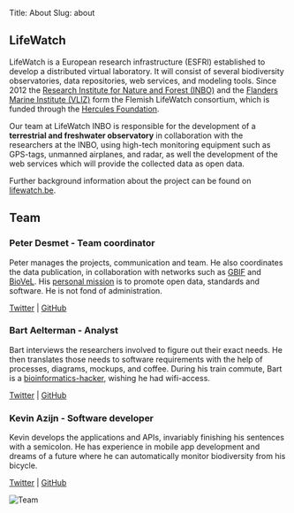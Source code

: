 Title: About
Slug: about

## LifeWatch

LifeWatch is a European research infrastructure (ESFRI) established to develop a distributed virtual laboratory. It will consist of several biodiversity observatories, data repositories, web services, and modeling tools.
Since 2012 the [Research Institute for Nature and Forest (INBO)](http://www.inbo.be/content/homepage_en.asp) and the [Flanders Marine Institute (VLIZ)](http://www.vliz.be/EN/INTRO) form the Flemish LifeWatch consortium, which is funded through the [Hercules Foundation](http://www.herculesstichting.be/in_English/index.php).

Our team at LifeWatch INBO is responsible for the development of a **terrestrial and freshwater observatory** in collaboration with the researchers at the INBO, using high-tech monitoring equipment such as GPS-tags, unmanned airplanes, and radar, as well the development of the web services which will provide the collected data as open data.

Further background information about the project can be found on [lifewatch.be](http://www.lifewatch.be/project).

## Team

<div markdown="1" class="team-member">

### Peter Desmet - Team coordinator

Peter manages the projects, communication and team. He also coordinates the data publication, in collaboration with networks such as [GBIF](http://www.gbif.org) and [BioVeL](http://www.biovel.eu/). His [personal mission](http://peterdesmet.com/pages/about.html) is to promote open data, standards and software. He is not fond of administration.

[Twitter](https://twitter.com/peterdesmet) | [GitHub](https://github.com/peterdesmet)

</div>
<div markdown="1" class="team-member">

### Bart Aelterman - Analyst

Bart interviews the researchers involved to figure out their exact needs. He then translates those needs to software requirements with the help of processes, diagrams, mockups, and coffee. During his train commute, Bart is a [bioinformatics-hacker](http://bioinformatics-man.blogspot.be/), wishing he had wifi-access.

[Twitter](https://twitter.com/bartaelterman) | [GitHub](https://github.com/bartaelterman)

</div>
<div markdown="1" class="team-member">

### Kevin Azijn - Software developer

Kevin develops the applications and APIs, invariably finishing his sentences with a semicolon. He has experience in mobile app development and dreams of a future where he can automatically monitor biodiversity from his bicycle.

[Twitter](https://twitter.com/kazijn) | [GitHub](https://github.com/kazijn)

</div>

![Team](|filename|/images/team.jpg)
